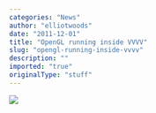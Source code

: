 ```yaml
---
categories: "News"
author: "elliotwoods"
date: "2011-12-01"
title: "OpenGL running inside VVVV"
slug: "opengl-running-inside-vvvv"
description: ""
imported: "true"
originalType: "stuff"
---
```



![](Capture_8.PNG) 


